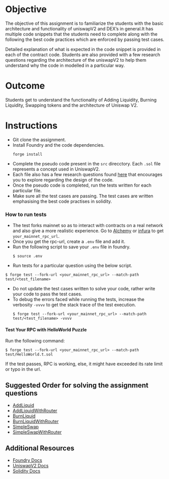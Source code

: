 # Objective

The objective of this assignment is to familiarize the students with the basic architecture and functionality of uniswapV2 and DEX’s in general.It has multiple code snippets that the students need to complete along with the following the best code practices which are enforced by passing test cases.

Detailed explanation of what is expected in the code snippet is provided in each of the contract code.
Students are also provided with a few research questions regarding the architecture of the uniswapV2 to help them understand why the code in modelled in a particular way. 

# Outcome

Students get to understand the functionality of Adding Liquidity, Burning Liquidity, Swapping tokens and the architecture of Uniswap V2.

# Instructions
- Git clone the assignment.
- Install Foundry and the code dependencies.
  ```shell
  forge install
  ```
- Complete the pseudo code present in the `src` direcctory. Each `.sol` file represents a concept used in UniswapV2.
- Each file also has a few research questions found [here](./Research%20Questions.md) that encourages you to explore regarding the design of the code.
- Once the pseudo code is completed, run the tests written for each particular file.
- Make sure all the test cases are passing. The test cases are written emphasising the best code practises in solidity.

### How to run tests

- The test forks mainnet so as to interact with contracts on a real network and also give a more realistic experience. Go to [Alchemy](https://alchemy.com) or [infura](https:/infura.io) 
to get `your_mainnet_rpc_url`.
- Once you get the rpc-url, create a `.env` file and add it.
- Run the following script to save your `.env` file in foundry.
  ```shell
  $ source .env
  ```
- Run tests for a particular question using the below script.   
```shell
$ forge test --fork-url <your_mainnet_rpc_url> --match-path test/<test_filename> 
```
- Do not update the test cases written to solve your code, rather write your code to pass the test cases.
- To debug the errors faced while running the tests, increase the verbosity `-vvvv` to get the stack trace of the test execution.
  ```shell
  $ forge test --fork-url <your_mainnet_rpc_url> --match-path test/<test_filename> -vvvv
  ```

#### Test Your RPC with HelloWorld Puzzle

Run the following command:
```shell
$ forge test --fork-url <your_mainnet_rpc_url> --match-path test/HelloWorld.t.sol
```
If the test passes, RPC is working, else, it might have exceeded its rate limit or typo in the url.

## Suggested Order for solving the assignment questions
- [AddLiquid](./src/AddLiquid.sol)
- [AddLiquidWithRouter](./src/AddLiquidWithRouter.sol)
- [BurnLiquid](./src/BurnLiquid.sol)
- [BurnLiquidWithRouter](./src/BurnLiquidWithRouter.sol)
- [SimpleSwap](./src/SimpleSwap.sol)
- [SimpleSwapWithRouter](./src/SimpleSwapWithRouter.sol)


## Additional Resources
- [Foundry Docs](https://book.getfoundry.sh/)
- [UniswapV2 Docs](https://docs.uniswap.org/contracts/v2/overview)
- [Solidity Docs](https://soliditylang.org/)